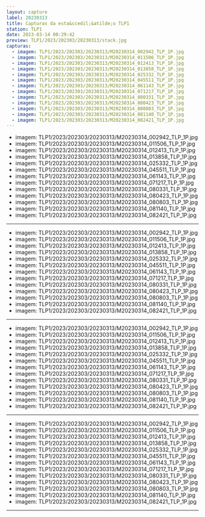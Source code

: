 ```yaml
---
layout: capture
label: 20230313
title: Capturas da esta&ccedil;&atilde;o TLP1
station: TLP1
date: 2023-03-14 00:29:42
preview: TLP1/2023/202303/20230313/stack.jpg
capturas:
  - imagem: TLP1/2023/202303/20230313/M20230314_002942_TLP_1P.jpg
  - imagem: TLP1/2023/202303/20230313/M20230314_011506_TLP_1P.jpg
  - imagem: TLP1/2023/202303/20230313/M20230314_012413_TLP_1P.jpg
  - imagem: TLP1/2023/202303/20230313/M20230314_013858_TLP_1P.jpg
  - imagem: TLP1/2023/202303/20230313/M20230314_025332_TLP_1P.jpg
  - imagem: TLP1/2023/202303/20230313/M20230314_045511_TLP_1P.jpg
  - imagem: TLP1/2023/202303/20230313/M20230314_061143_TLP_1P.jpg
  - imagem: TLP1/2023/202303/20230313/M20230314_071217_TLP_1P.jpg
  - imagem: TLP1/2023/202303/20230313/M20230314_080331_TLP_1P.jpg
  - imagem: TLP1/2023/202303/20230313/M20230314_080423_TLP_1P.jpg
  - imagem: TLP1/2023/202303/20230313/M20230314_080803_TLP_1P.jpg
  - imagem: TLP1/2023/202303/20230313/M20230314_081140_TLP_1P.jpg
  - imagem: TLP1/2023/202303/20230313/M20230314_082421_TLP_1P.jpg
---
```

  - imagem: TLP1/2023/202303/20230313/M20230314_002942_TLP_1P.jpg
  - imagem: TLP1/2023/202303/20230313/M20230314_011506_TLP_1P.jpg
  - imagem: TLP1/2023/202303/20230313/M20230314_012413_TLP_1P.jpg
  - imagem: TLP1/2023/202303/20230313/M20230314_013858_TLP_1P.jpg
  - imagem: TLP1/2023/202303/20230313/M20230314_025332_TLP_1P.jpg
  - imagem: TLP1/2023/202303/20230313/M20230314_045511_TLP_1P.jpg
  - imagem: TLP1/2023/202303/20230313/M20230314_061143_TLP_1P.jpg
  - imagem: TLP1/2023/202303/20230313/M20230314_071217_TLP_1P.jpg
  - imagem: TLP1/2023/202303/20230313/M20230314_080331_TLP_1P.jpg
  - imagem: TLP1/2023/202303/20230313/M20230314_080423_TLP_1P.jpg
  - imagem: TLP1/2023/202303/20230313/M20230314_080803_TLP_1P.jpg
  - imagem: TLP1/2023/202303/20230313/M20230314_081140_TLP_1P.jpg
  - imagem: TLP1/2023/202303/20230313/M20230314_082421_TLP_1P.jpg
---
  - imagem: TLP1/2023/202303/20230313/M20230314_002942_TLP_1P.jpg
  - imagem: TLP1/2023/202303/20230313/M20230314_011506_TLP_1P.jpg
  - imagem: TLP1/2023/202303/20230313/M20230314_012413_TLP_1P.jpg
  - imagem: TLP1/2023/202303/20230313/M20230314_013858_TLP_1P.jpg
  - imagem: TLP1/2023/202303/20230313/M20230314_025332_TLP_1P.jpg
  - imagem: TLP1/2023/202303/20230313/M20230314_045511_TLP_1P.jpg
  - imagem: TLP1/2023/202303/20230313/M20230314_061143_TLP_1P.jpg
  - imagem: TLP1/2023/202303/20230313/M20230314_071217_TLP_1P.jpg
  - imagem: TLP1/2023/202303/20230313/M20230314_080331_TLP_1P.jpg
  - imagem: TLP1/2023/202303/20230313/M20230314_080423_TLP_1P.jpg
  - imagem: TLP1/2023/202303/20230313/M20230314_080803_TLP_1P.jpg
  - imagem: TLP1/2023/202303/20230313/M20230314_081140_TLP_1P.jpg
  - imagem: TLP1/2023/202303/20230313/M20230314_082421_TLP_1P.jpg
---
  - imagem: TLP1/2023/202303/20230313/M20230314_002942_TLP_1P.jpg
  - imagem: TLP1/2023/202303/20230313/M20230314_011506_TLP_1P.jpg
  - imagem: TLP1/2023/202303/20230313/M20230314_012413_TLP_1P.jpg
  - imagem: TLP1/2023/202303/20230313/M20230314_013858_TLP_1P.jpg
  - imagem: TLP1/2023/202303/20230313/M20230314_025332_TLP_1P.jpg
  - imagem: TLP1/2023/202303/20230313/M20230314_045511_TLP_1P.jpg
  - imagem: TLP1/2023/202303/20230313/M20230314_061143_TLP_1P.jpg
  - imagem: TLP1/2023/202303/20230313/M20230314_071217_TLP_1P.jpg
  - imagem: TLP1/2023/202303/20230313/M20230314_080331_TLP_1P.jpg
  - imagem: TLP1/2023/202303/20230313/M20230314_080423_TLP_1P.jpg
  - imagem: TLP1/2023/202303/20230313/M20230314_080803_TLP_1P.jpg
  - imagem: TLP1/2023/202303/20230313/M20230314_081140_TLP_1P.jpg
  - imagem: TLP1/2023/202303/20230313/M20230314_082421_TLP_1P.jpg
---
  - imagem: TLP1/2023/202303/20230313/M20230314_002942_TLP_1P.jpg
  - imagem: TLP1/2023/202303/20230313/M20230314_011506_TLP_1P.jpg
  - imagem: TLP1/2023/202303/20230313/M20230314_012413_TLP_1P.jpg
  - imagem: TLP1/2023/202303/20230313/M20230314_013858_TLP_1P.jpg
  - imagem: TLP1/2023/202303/20230313/M20230314_025332_TLP_1P.jpg
  - imagem: TLP1/2023/202303/20230313/M20230314_045511_TLP_1P.jpg
  - imagem: TLP1/2023/202303/20230313/M20230314_061143_TLP_1P.jpg
  - imagem: TLP1/2023/202303/20230313/M20230314_071217_TLP_1P.jpg
  - imagem: TLP1/2023/202303/20230313/M20230314_080331_TLP_1P.jpg
  - imagem: TLP1/2023/202303/20230313/M20230314_080423_TLP_1P.jpg
  - imagem: TLP1/2023/202303/20230313/M20230314_080803_TLP_1P.jpg
  - imagem: TLP1/2023/202303/20230313/M20230314_081140_TLP_1P.jpg
  - imagem: TLP1/2023/202303/20230313/M20230314_082421_TLP_1P.jpg
---
